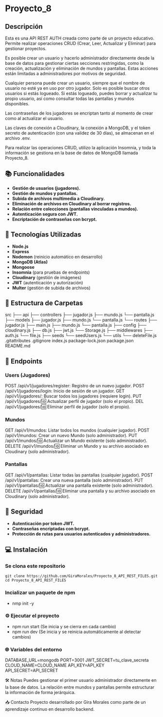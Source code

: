 # Proyecto_8

## Descripción

Esta es una API REST AUTH creada como parte de un proyecto educativo.
Permite realizar operaciones CRUD (Crear, Leer, Actualizar y Eliminar) para gestionar proyectos.

Es posible crear un usuario y hacerlo administrador directamente desde la base de datos para gestionar ciertas secciones restringidas, como la creación, actualización y eliminación de mundos y pantallas. Estas acciones están limitadas a administradores por motivos de seguridad.

Cualquier persona puede crear un usuario, siempre que el nombre de usuario no esté ya en uso por otro jugador.
Solo es posible buscar otros usuarios si estás logueado.
Si estás logueado, puedes borrar y actualizar tu propio usuario, así como consultar todas las pantallas y mundos disponibles.

Las contraseñas de los jugadores se encriptan tanto al momento de crear como al actualizar el usuario.

Las claves de conexión a Cloudinary, la conexión a MongoDB, y el token secreto de autenticación (con una validez de 30 días), se almacenan en el archivo .env.

Para realizar las operaciones CRUD, utilizo la aplicación Insomnia, y toda la información se gestiona en la base de datos de MongoDB llamada Proyecto_8.

## 📚 Funcionalidades

- **Gestión de usuarios (jugadores).**
- **Gestión de mundos y pantallas.**
- **Subida de archivos multimedia a Cloudinary.**
- **Eliminación de archivos en Cloudinary al borrar registros.**
- **Relación entre colecciones (pantallas vinculadas a mundos).**
- **Autenticación segura con JWT.**
- **Encriptación de contraseñas con bcrypt.**

## 🚀 Tecnologías Utilizadas

- **Node.js**
- **Express**
- **Nodemon** (reinicio automático en desarrollo)
- **MongoDB (Atlas)**
- **Mongoose**
- **Insomnia** (para pruebas de endpoints)
- **Cloudinary** (gestión de imágenes)
- **JWT** (autenticación y autorización)
- **Multer** (gestión de subida de archivos)

## 📂 Estructura de Carpetas

src
├── api
├── controllers
├── jugador.js
├── mundo.js
└── pantalla.js
├── models
├── jugador.js
├── mundo.js
└── pantalla.js
└── routes
├── jugador.js
├── main.js
├── mundo.js
└── pantalla.js
├── config
├── cloudinary.js
├── db.js
├── jwt.js
└── Storage.js
├── middlewares
├── auth.js
└── file.js
├── seeds
└── seedUsers.js
└── utils
└── deleteFile.js
.gitattributes
.gitignore
index.js
package-lock.json
package.json
README.md

## 🔗 Endpoints

### Users (Jugadores)

POST /api/v1/jugadores/register: Registro de un nuevo jugador.
POST /api/v1/jugadores/login: Inicio de sesión de un jugador.
GET /api/v1/jugadores/: Buscar todos los jugadores (requiere login).
PUT /api/v1/jugadores/:id: Actualizar perfil de jugador (solo el propio).
DEL /api/v1/jugadores/:id: Eliminar perfil de jugador (solo el propio).

### Mundos

GET /api/v1/mundos: Listar todos los mundos (cualquier jugador).
POST /api/v1/mundos: Crear un nuevo Mundo (solo administrador).
PUT /api/v1/mundos/:id: Actualizar un Mundo existente (solo administrador).
DELETE /api/v1/mundos/:id: Eliminar un Mundo y su archivo asociado en Cloudinary (solo administrador).

### Pantallas

GET /api/v1/pantallas: Listar todas las pantallas (cualquier jugador).
POST /api/v1/pantallas: Crear una nueva pantalla (solo administrador).
PUT /api/v1/pantallas/:id: Actualizar una pantalla existente (solo administrador).
DELETE /api/v1/pantallas/:id: Eliminar una pantalla y su archivo asociado en Cloudinary (solo administrador).

## 🔐 Seguridad

- **Autenticación por token JWT.**
- **Contraseñas encriptadas con bcrypt.**
- **Protección de rutas para usuarios autenticados y administradores.**

## 💻 Instalación

### Se clona este repositorio

```
git clone https://github.com/GiraMorales/Proyecto_8_API_REST_FILES.git
cd Proyecto_8_API_REST_FILES
```

### Incializar un paquete de npm

- nmp init -y

### ⚙️ Ejecutar el proyecto

- npm run start (Se inicia y se cierra en cada cambio)
- npm run dev (Se inicia y se reinicia automáticamente al detectar cambios)

### 🌐 Variables del entorno

DATABASE_URL=mongodb
PORT=3001
JWT_SECRET=tu_clave_secreta
CLOUD_NAME=CLOUD_NAME
API_KEY=API_KEY
API_SECRET=API_SECRET

🛠️ Notas
Puedes gestionar el primer usuario administrador directamente en la base de datos.
La relación entre mundos y pantallas permite estructurar la información de forma jerárquica.

📥 Contacto
Proyecto desarrollado por Gira Morales como parte de un aprendizaje continuo en desarrollo backend.
